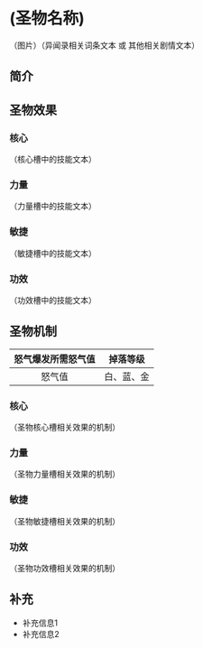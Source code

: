 # (圣物名称)
（图片）（异闻录相关词条文本 或 其他相关剧情文本）
## 简介
## 圣物效果
### 核心  
（核心槽中的技能文本）  
### 力量 
（力量槽中的技能文本）  
### 敏捷 
（敏捷槽中的技能文本）  
### 功效
（功效槽中的技能文本）  

## 圣物机制
|怒气爆发所需怒气值|掉落等级|
| :----: | :----: |
|怒气值|白、蓝、金|

### 核心
（圣物核心槽相关效果的机制）
### 力量
（圣物力量槽相关效果的机制）
### 敏捷
（圣物敏捷槽相关效果的机制）
### 功效
（圣物功效槽相关效果的机制）

## 补充
- 补充信息1
- 补充信息2
